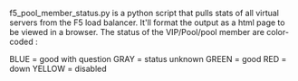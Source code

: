 f5_pool_member_status.py is a python script that pulls stats of all virtual servers from the F5 load balancer. It'll format the output as a html page to be viewed in a browser. The status of the VIP/Pool/pool member are color-coded :

BLUE = good with question
GRAY = status unknown
GREEN = good
RED = down
YELLOW = disabled
